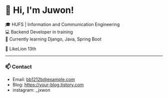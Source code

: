 # 👋 Hi, I'm Juwon!

🎓 HUFS | Information and Communication Engineering  
💻 Backend Developer in training  
🚀 Currently learning Django, Java, Spring Boot 

📌 LikeLion 13th

---

### 📫 Contact
- Email: bb1212b@example.com
- Blog: https://your-blog.tistory.com
- instagram: _jxwon
